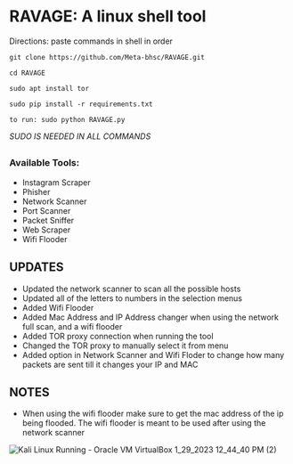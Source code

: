 # RAVAGE: A linux shell tool

Directions: paste commands in shell in order

`git clone https://github.com/Meta-bhsc/RAVAGE.git`

`cd RAVAGE`

`sudo apt install tor`

`sudo pip install -r requirements.txt`

`to run: sudo python RAVAGE.py`

*SUDO IS NEEDED IN ALL COMMANDS*
## 

### Available Tools:

- Instagram Scraper
- Phisher
- Network Scanner
- Port Scanner
- Packet Sniffer
- Web Scraper
- Wifi Flooder

## UPDATES
- Updated the network scanner to scan all the possible hosts
- Updated all of the letters to numbers in the selection menus
- Added Wifi Flooder
- Added Mac Address and IP Address changer when using the network full scan, and a wifi flooder
- Added TOR proxy connection when running the tool
- Changed the TOR proxy to manually select it from menu
- Added option in Network Scanner and Wifi Floder to change how many packets are sent till it changes your IP and MAC
## NOTES
- When using the wifi flooder make sure to get the mac address of the ip being flooded. The wifi flooder is meant to be used after using the network scanner

![Kali Linux  Running  - Oracle VM VirtualBox 1_29_2023 12_44_40 PM (2)](https://user-images.githubusercontent.com/89297040/215354861-382cf878-ecec-4553-8543-89ab40e5c642.png)
